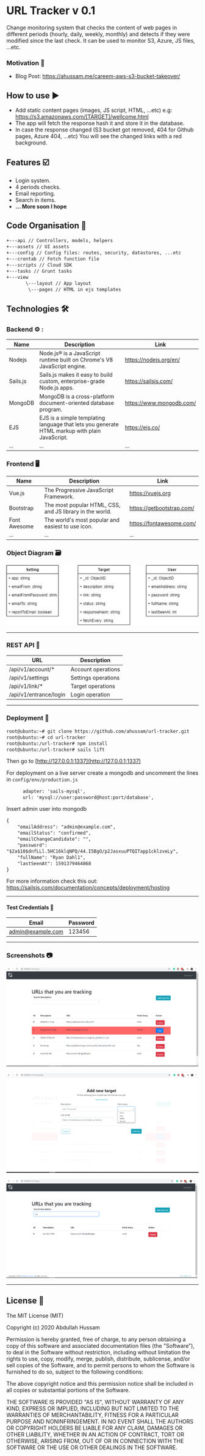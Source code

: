 # URL Tracker v 0.1 

Change monitoring system that checks the content of web pages in different periods (hourly, daily, weekly, monthly) and detects if they were modified since the last check. It can be used to monitor S3, Azure, JS files, ...etc.   

### Motivation :battery:

* Blog Post: https://ahussam.me/careem-aws-s3-bucket-takeover/


## How to use :arrow_forward:

* Add static content pages (images, JS script, HTML, ...etc) e.g: https://s3.amazonaws.com/[TARGET]/wellcome.html
* The app will fetch the response hash it and store it in the database.
* In case the response changed (S3 bucket got removed, 404 for Github pages, Azure 404, ...etc) You will see the changed links with a red background. 

## Features :ballot_box_with_check:	

  - Login system. 
  - 4 periods checks. 
  - Email reporting.
  - Search in items. 
  - **... More soon I hope**  

## Code Organisation :open_file_folder:	

```
+---api // Controllers, models, helpers 
+---assets // UI assets 
+---config // Config files: routes, security, datastores, ...etc
+---crontab // Fetch function file
+---scripts // Cloud SDK
+---tasks // Grunt tasks
+---view 
       \---layout // App layout
        \---pages // HTML in ejs templates 
```

## Technologies :hammer_and_wrench:	
### Backend :gear: : 
| Name | Description | Link 
| ------ | ------ | ------
| Nodejs | Node.js® is a JavaScript runtime built on Chrome's V8 JavaScript engine.| https://nodejs.org/en/
Sails.js | Sails.js makes it easy to build custom, enterprise-grade Node.js apps. | https://sailsjs.com/
MongoDB | MongoDB is a cross-platform document-oriented database program. |https://www.mongodb.com/
EJS| EJS is a simple templating language that lets you generate HTML markup with plain JavaScript. |https://ejs.co/|
...|...|...|

### Frontend :desktop_computer:  
| Name | Description | Link 
| ------ | ------ | ------
| Vue.js| The Progressive JavaScript Framework. | https://vuejs.org
| Bootstrap |  The most popular HTML, CSS, and JS library in the world. | https://getbootstrap.com/
Font Awesome|The world's most popular and easiest to use icon.|https://fontawesome.com/|
...|...|...|

### Object Diagram :card_file_box:	 
![OD](/img/od.jpg)

------


### REST API :link:	

| URL | Description 
| ------ | ------ | 
/api/v1/account/* | Account operations 
/api/v1/settings | Settings operations 
/api/v1/link/* | Target operations 
/api/v1/entrance/login| Login operation

------

### Deployment :rocket:	

```
root@ubuntu:~# git clone https://github.com/ahussam/url-tracker.git
root@ubuntu:~# cd url-tracker
root@ubuntu:/url-tracker# npm install 
root@ubuntu:/url-tracker# sails lift 
```

Then go to [http://127.0.0.1:1337](http://127.0.0.1:1337) 

For deployment on a live server create a mongodb and uncomment the lines in `config/env/production.js`

```
      adapter: 'sails-mysql',
      url: 'mysql://user:password@host:port/database',
```

Insert admin user into mongodb

```
{
    "emailAddress": "admin@example.com",
    "emailStatus": "confirmed",
    "emailChangeCandidate": "",
    "password": "$2a$10$dnfLLl.5HC16klqNPQ/44.I5BgO/p2JasxuuPTQITapp1cklzveLy",
    "fullName": "Ryan Dahl1",
    "lastSeenAt": 1591379464868
}
```

For more information check this out: https://sailsjs.com/documentation/concepts/deployment/hosting 

------

#### Test Credentials :key:	

 Email | Password 
------ | -------
admin@example.com| 123456

------

### Screenshots :camera:	
![ss](/img/ss1.png)

![ss](/img/ss2.png)

![ss](/img/ss3.png)

------

## License :page_facing_up:	
The MIT License (MIT)

Copyright (c) 2020 Abdullah Hussam 

Permission is hereby granted, free of charge, to any person obtaining a copy of this software and associated documentation files (the "Software"), to deal in the Software without restriction, including without limitation the rights to use, copy, modify, merge, publish, distribute, sublicense, and/or sell copies of the Software, and to permit persons to whom the Software is furnished to do so, subject to the following conditions:

The above copyright notice and this permission notice shall be included in all copies or substantial portions of the Software.

THE SOFTWARE IS PROVIDED "AS IS", WITHOUT WARRANTY OF ANY KIND, EXPRESS OR IMPLIED, INCLUDING BUT NOT LIMITED TO THE WARRANTIES OF MERCHANTABILITY, FITNESS FOR A PARTICULAR PURPOSE AND NONINFRINGEMENT. IN NO EVENT SHALL THE AUTHORS OR COPYRIGHT HOLDERS BE LIABLE FOR ANY CLAIM, DAMAGES OR OTHER LIABILITY, WHETHER IN AN ACTION OF CONTRACT, TORT OR OTHERWISE, ARISING FROM, OUT OF OR IN CONNECTION WITH THE SOFTWARE OR THE USE OR OTHER DEALINGS IN THE SOFTWARE.
